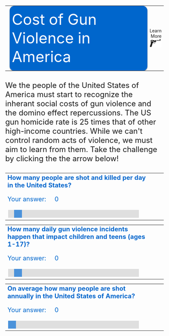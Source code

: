 <style>
.body {
  font-family: Verdana, sans-serif;
}

.banner{
width:100%;
height: 200px;
margin:7px auto;
-moz-box-shadow: 0 1px 3px rgba(0,0,0,0.5);
-webkit-box-shadow: 0 1px 3px rgba(0,0,0,0.5);
-moz-border-radius: 15px;
-webkit-border-radius: 15px;

}

.banner0{ background: #0066cc  url(banner0.png) no-repeat center left;
 }
  
.cells {
  fill: #bf3737;
}

.label {
  text-anchor: start;
  font: 24px sans-serif;
}
 
 .slidecontainer {
  width: 90%; /* Width of the outside container */
}

/* The slider itself */
.slider {
  -webkit-appearance: none;  /* Override default CSS styles */
  appearance: none;
  width: 100%; /* Full-width */
  height: 25px; /* Specified height */
  background: #d3d3d3; /* Grey background */
  outline: none; /* Remove outline */
  opacity: 0.7; /* Set transparency (for mouse-over effects on hover) */
  -webkit-transition: .2s; /* 0.2 seconds transition on hover */
  transition: opacity .2s;
}

/* Mouse-over effects */
.slider:hover {
  opacity: 1; /* Fully shown on mouse-over */
}

/* The slider handle (use -webkit- (Chrome, Opera, Safari, Edge) and -moz- (Firefox) to override default look) */
.slider::-webkit-slider-thumb {
  -webkit-appearance: none; /* Override default look */
  appearance: none;
  width: 25px; /* Set a specific slider handle width */
  height: 25px; /* Slider handle height */
  background: #0066cc; /* Green background */
  cursor: pointer; /* Cursor on hover */
}

.slider::-moz-range-thumb {
  width: 25px; /* Set a specific slider handle width */
  height: 25px; /* Slider handle height */
  background: #04AA6D; /* Green background */
  cursor: pointer; /* Cursor on hover */
}

.button {
  transition-duration: 0.4s;
}

.button:hover {
  background-color: #4CAF50; /* Green */
  color: white;
}

.button2 {
  background-color: white; 
  color: black; 
  border: 2px solid #008CBA;
}

.button2:hover {
  background-color: #008CBA;
  color: white;
}

</style>
<script>
    
function updateAnswer(questionNumber){
  var slider = document.getElementById("range" + questionNumber);
  var output = document.getElementById("your-answer" + questionNumber);
  var btn1 = document.getElementById("btn" + questionNumber);
  
  btn1.style.display="block";
  output.innerHTML = slider.value;
}
</script>

<table>
<tr>
<td><img src="images.png"></td>
<td style="vertical-align: middle;" class="banner banner0">
    <font size="10" color="#ffffff">Cost of Gun Violence in America </font>
</td>
  <td colspan="3" align="right">Learn More <img src="image2.png"></td>
</tr>
</table>

<div><br></div>
<div style="line-weight:8px"><font size="5">We the people of the United States of America must start to recognize the inherant social costs of gun violence and the domino effect repercussions. The US gun homicide rate is 25 times that of other high-income countries. While we can't control random acts of violence, we must aim to learn from them. Take the challenge by clicking the the arrow below!</font>
</div>
<div><br></div>

<!-- QUESTION #1 -->

<table border="0">
<tr>
<td style="vertical-align: top;" width="800px">
 <div style="color:#0066cc;font-size:20px;vertical-align: top;"><b>How many people are shot and killed per day in the United States?</b></div> 
 <div id="q1_slider_answer">
    <p style="color:#0066cc;font-size:20px;">Your answer: &nbsp;&nbsp;&nbsp; 
    <span id="your-answer1" style="color:#0066cc;font-size:20px;">0</span>&nbsp;&nbsp;&nbsp;
    <button id="btn1" class="button2" onclick="update(Math.floor(316),'1');" style="display:none;">Lock in my answer!</button></p> 
 </div>
 <div class="slidecontainer" id="question1" onclick="updateAnswer(1);" style="white-space: nowrap;">
   <input type="range" min="1" max="1000" value="50" class="slider" id="range1">
 </div> 
</td>
<td style="vertical-align: top;" >
    <svg id="svg1" width="600" height="300"></svg>
</td>
<td>

<span id="explaindesc1" style="display: none;"> 
<font size="4" style="text-align: center;">When we breakdown the 316 daily deaths, we see the extent of the impact of normalizing gun ownership has : </font>
</span>
<ul id="explain1" style="display: none;">
  <li>106 people are shot and killed</li>
  <li>210 survive gunshot injuries</li>
  <li>95 are intentionally shot by someone else and survive</li>
  <li>39 are murdered</li>
  <li>64 die from gun suicide</li>
  <li>10 survive an attempted gun suicide</li>
  <li>1 is killed unintentionally</li>
  <li>90 are shot unintentionally and survive</li>
  <li>1 is killed by legal intervention*</li>
  <li>4 are shot by legal intervention and survive</li>
  <li>1 died but the intent was unknown</li>
  <li>12 are shot and survive but the intent was unknown</li>
</ul>
</td>
</tr>
</table>

<table border="0">
<tr>
<td style="vertical-align: top;" width="800px">
 <div style="color:#0066cc;font-size:20px;vertical-align: top;"><b>How many daily gun violence incidents happen that impact children and teens (ages 1-17)?</b></div> 
 <div id="q1_slider_answer">
    <p style="color:#0066cc;font-size:20px;">Your answer: &nbsp;&nbsp;&nbsp; 
    <span id="your-answer2" style="color:#0066cc;font-size:20px;">0</span>&nbsp;&nbsp;&nbsp;
    <button id="btn2" class="button2" onclick="update(Math.floor(22),'2');" style="display:none;">Lock in my answer!</button></p> 
 </div>
 <div class="slidecontainer" id="question2" onclick="updateAnswer(2);" style="white-space: nowrap;">
   <input type="range" min="1" max="1000" value="50" class="slider" id="range2">
 </div> 
</td>
<td style="vertical-align: top;" >
    <svg id="svg2" width="600" height="300"></svg>
</td>
<td>

<span id="explaindesc2" style="display: none;"> 
<font size="4" style="text-align: center;">Every day, 22 children and teens (1-17) are shot in the United States. Among those: </font>
</span>
<ul id="explain2" style="display: none;">
  <li>5 die from gun violence</li>
  <li>2 are murdered</li>
  <li>17 children and teens survive gunshot injuries</li>
  <li>8 are intentionally shot by someone else and survive</li>
  <li>2 children and teens either die from gun suicide or survive an attempted gun suicide</li>
  <li>8 children and teens are unintentionally shot</li>
</ul>
</td>
</tr>
</table>

<table border="0">
<tr>
<td style="vertical-align: top;" width="800px">
 <div style="color:#0066cc;font-size:20px;vertical-align: top;"><b>On average how many people are shot annually in the United States of America? </b></div> 
 <div id="q1_slider_answer">
    <p style="color:#0066cc;font-size:20px;">Your answer: &nbsp;&nbsp;&nbsp; 
    <span id="your-answer3" style="color:#0066cc;font-size:20px;">0</span>&nbsp;&nbsp;&nbsp;
    <button id="btn3" class="button2" onclick="update(Math.floor(115551),'3');" style="display:none;">Lock in my answer!</button></p> 
 </div>
 <div class="slidecontainer" id="question3" onclick="updateAnswer(3);" style="white-space: nowrap;">
   <input type="range" min="1" max="200000" value="50" class="slider" id="range3">
 </div> 
</td>
<td style="vertical-align: top;" >
    <svg id="svg3" width="600" height="1000"></svg>
</td>
<td style="vertical-align: top;">
<span id="explaindesc3" style="display: none;"> 
<font size="4" style="text-align: center;">Every year, 115,551 people are shot. Among those: </font>
</span>
<ul id="explain3" style="display: none;">
  <li>1,663 children and teens die from gun violence</li>
  <li>864 are murdered</li>
  <li>6,294 children and teens survive gunshot injuries</li>
  <li>2,788 are intentionally shot by someone else and survive</li>
  <li>662 die from gun suicide</li>
  <li>166 survive an attempted gun suicide</li>
  <li>10 are killed by legal intervention</li>
  <li>101 are shot by legal intervention and survive</li>
  <li>89 are killed unintentionally</li>
  <li>38 die but the intent was unknown</li>
  <li>380 are and survive shot but the intent is unknown</li>
</ul>
</td>
</tr>
</table>
 
<script src="//d3js.org/d3.v3.min.js"></script>
<script>



function update(n1, question_number) {

  
  var formatNumber = d3.format(",d");

var svg = d3.select("#svg" + question_number);

var width = +svg.attr("width"),
    height = +svg.attr("height");

var groupSpacing = 3,
    cellSpacing = 1,
    cellSize = Math.floor((width - 11 * groupSpacing) / 100) - cellSpacing,
    offset = Math.floor((width - 100 * cellSize - 90 * cellSpacing - 11 * groupSpacing) / 2);

var updateDuration = 125,
    updateDelay = updateDuration / 500;

var cell = svg.append("g")
    .attr("class", "cells")
    .attr("transform", "translate(" + offset + "," + (offset + 30) + ")")
  .selectAll("rect");

var label = svg.append("text")
    .attr("class", "label");
  
  var explanation = document.getElementById("explain" + question_number);
  var description = document.getElementById("explaindesc" + question_number);

  explanation.style.display="block";
  description.style.display="block";

  var n0 = cell.size();

  cell = cell
      .data(d3.range(n1));

  cell.exit().transition()
      .delay(function(d, i) { return (n0 - i) * updateDelay; })
      .duration(updateDuration)
      .attr("width", 0)
      .remove();

  cell.enter().append("rect")
      .attr("width", 0)
      .attr("height", cellSize)
      .attr("x", function(i) {
        var x0 = Math.floor(i / 100) % 10, x1 = Math.floor(i % 10);
        return groupSpacing * x0 + (cellSpacing + cellSize) * (x1 + x0 * 10);
      })
      .attr("y", function(i) {
        var y0 = Math.floor(i / 1000), y1 = Math.floor(i % 100 / 10);
        return groupSpacing * y0 + (cellSpacing + cellSize) * (y1 + y0 * 10);
      })
    .transition()
      .delay(function(d, i) { return (i - n0) * updateDelay; })
      .duration(updateDuration)
      .attr("width", cellSize);

  label
      .attr("x", offset + groupSpacing)
      .attr("y", offset + groupSpacing)
      .attr("dy", ".71em")
    .transition()
      .duration(Math.abs(n1 - n0) * updateDelay + updateDuration / 2)
      .ease("linear")
      .tween("text", function() {
        var i = d3.interpolateNumber(n0, n1);
        return function(t) {
          this.textContent = formatNumber(Math.round(i(t)));
        };
      });
}

d3.select(self.frameElement).style("height", height + "px");

</script>
